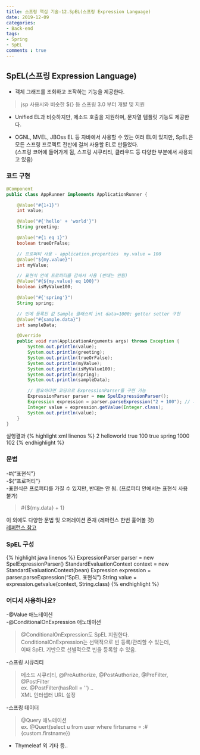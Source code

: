```yaml
---
title: 스프링 핵심 기술-12.SpEL(스프링 Expression Language)
date: 2019-12-09
categories:
- Back-end
tags:
- Spring 
- SpEL
comments : true
---
```


## SpEL(스프링 Expression Language)
- 객체 그래프를 조회하고 조작하는 기능을 제공한다. 
>jsp 사용시와 비슷한 ${} 등 스프링 3.0 부터 개발 및 지원

- Unified EL과 비슷하지만, 메소드 호출을 지원하며, 문자열 템플릿 기능도 제공한다.    

- OGNL, MVEL, JBOss EL 등 자바에서 사용할 수 있는 여러 EL이 있지만, SpEL은 모든 스프링 프로젝트 전반에 걸쳐 사용할 EL로 만들었다.        
(스프링 코어에 들어가게 됨, 스프링 시큐리티, 클라우드 등 다양한 부분에서 사용되고 있음)

### 코드 구현

```java
@Component
public class AppRunner implements ApplicationRunner {

    @Value("#{1+1}")
    int value;

    @Value("#{'hello' + 'world'}")
    String greeting;

    @Value("#{1 eq 1}")
    boolean trueOrFalse;

    // 프로퍼티 사용 - application.properties  my.value = 100
    @Value("${my.value}")
    int myValue;

    // 표현식 안에 프로퍼티를 감싸서 사용 (반대는 안됨)
    @Value("#{${my.value} eq 100}")
    boolean isMyValue100;

    @Value("#{'spring'}")
    String spring;

    // 빈에 등록된 값 Sample 클래스의 int data=1000; getter setter 구현 
    @Value("#{sample.data}")
    int sampleData;

    @Override
    public void run(ApplicationArguments args) throws Exception {
        System.out.println(value);
        System.out.println(greeting);
        System.out.println(trueOrFalse);
        System.out.println(myValue);
        System.out.println(isMyValue100);
        System.out.println(spring);
        System.out.println(sampleData);

        // 필요하다면 코딩으로 ExpressionParser를 구현 가능
        ExpressionParser parser = new SpelExpressionParser();
        Expression expression = parser.parseExpression("2 + 100"); // 자체가 익스프레션
        Integer value = expression.getValue(Integer.class);
        System.out.println(value);
    }
}
```


실행결과
{% highlight xml linenos %}
2
helloworld
true
100
true
spring
1000
102
{% endhighlight %}

### 문법    
-#{“표현식"}    
-${“프로퍼티"}       
-표현식은 프로퍼티를 가질 수 있지만, 반대는 안 됨. (프로퍼티 안에서는 표현식 사용 불가)    
>#{${my.data} + 1}     

이 외에도 다양한 문법 및 오퍼레이션 존재 (레퍼런스 한번 훑어볼 것)     
[레퍼런스 참고](https://docs.spring.io/spring/docs/current/spring-framework-reference/core.html#expressions-language-ref)


### SpEL 구성
{% highlight java linenos %}
ExpressionParser parser = new SpelExpressionParser()
StandardEvaluationContext context = new StandardEvaluationContext(bean)
Expression expression = parser.parseExpression(“SpEL 표현식”)
String value = expression.getvalue(context, String.class)
{% endhighlight %}


### 어디서 사용하나요?
-@Value 애노테이션       
-@ConditionalOnExpression 애노테이션     
>@ConditionalOnExpression도 SpEL 지원한다.            
ConditionalOnExpression는 선택적으로 빈 등록/관리할 수 있는데,        
이때 SpEL 기반으로 선별적으로 빈을 등록할 수 있음.     

-스프링 시큐리티
>메소드 시큐리티, @PreAuthorize, @PostAuthorize, @PreFilter, @PostFilter     
ex. @PostFilter(hasRoll = '') ..     
XML 인터셉터 URL 설정        

  
-스프링 데이터   
>@Query 애노테이션    
ex. @Quert(select u from user where firtsname = :#{custom.firstname})    

- Thymeleaf 외 기타 등..    

